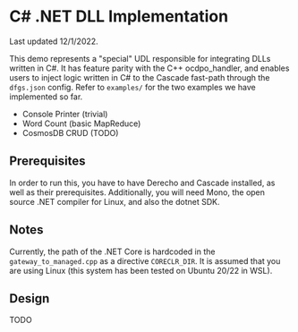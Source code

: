 # C\# .NET DLL Implementation

Last updated 12/1/2022.

This demo represents a "special" UDL responsible for integrating DLLs written in C\#. It has feature
parity with the C++ ocdpo_handler, and enables users to inject logic written in C\# to the Cascade
fast-path through the `dfgs.json` config. Refer to `examples/` for the two examples we have implemented
so far.

- Console Printer (trivial)
- Word Count (basic MapReduce)
- CosmosDB CRUD (TODO)

## Prerequisites

In order to run this, you have to have Derecho and Cascade installed, as well as their 
prerequisites. Additionally, you will need Mono, the open source .NET compiler for Linux, and also
the dotnet SDK.

## Notes

Currently, the path of the .NET Core is hardcoded in the `gateway_to_managed.cpp` as a directive
`CORECLR_DIR`. It is assumed that you are using Linux (this system has been tested on Ubuntu 20/22
in WSL).

## Design

TODO
